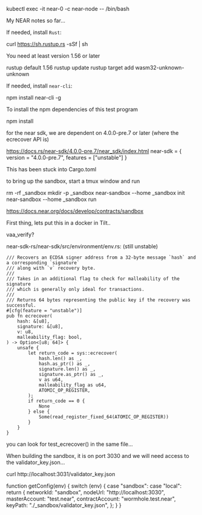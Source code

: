kubectl exec -it near-0 -c near-node -- /bin/bash

My NEAR notes so far...

If needed, install `Rust`:

  curl https://sh.rustup.rs -sSf | sh

You need at least version 1.56 or later

  rustup default 1.56
  rustup update
  rustup target add wasm32-unknown-unknown

If needed, install `near-cli`:

   npm install near-cli -g

To install the npm dependencies of this test program

   npm install

for the near sdk, we are dependent on 4.0.0-pre.7 or later  (where the ecrecover API is)

  https://docs.rs/near-sdk/4.0.0-pre.7/near_sdk/index.html
  near-sdk = { version = "4.0.0-pre.7", features = ["unstable"] }

  This has been stuck into Cargo.toml

to bring up the sandbox, start a tmux window and run

  rm -rf _sandbox
  mkdir -p _sandbox
  near-sandbox --home _sandbox init
  near-sandbox --home _sandbox run

https://docs.near.org/docs/develop/contracts/sandbox

First thing, lets put this in a docker in Tilt..

vaa_verify?

near-sdk-rs/near-sdk/src/environment/env.rs: (still unstable)

    /// Recovers an ECDSA signer address from a 32-byte message `hash` and a corresponding `signature`
    /// along with `v` recovery byte.
    ///
    /// Takes in an additional flag to check for malleability of the signature
    /// which is generally only ideal for transactions.
    ///
    /// Returns 64 bytes representing the public key if the recovery was successful.
    #[cfg(feature = "unstable")]
    pub fn ecrecover(
        hash: &[u8],
        signature: &[u8],
        v: u8,
        malleability_flag: bool,
    ) -> Option<[u8; 64]> {
        unsafe {
            let return_code = sys::ecrecover(
                hash.len() as _,
                hash.as_ptr() as _,
                signature.len() as _,
                signature.as_ptr() as _,
                v as u64,
                malleability_flag as u64,
                ATOMIC_OP_REGISTER,
            );
            if return_code == 0 {
                None
            } else {
                Some(read_register_fixed_64(ATOMIC_OP_REGISTER))
            }
        }
    }

you can look for test_ecrecover()    in the same file...

When building the sandbox, it is on port 3030 and we will need access to the validator_key.json...

curl http://localhost:3031/validator_key.json

function getConfig(env) {
  switch (env) {
    case "sandbox":
    case "local":
      return {
        networkId: "sandbox",
        nodeUrl: "http://localhost:3030",
        masterAccount: "test.near",
        contractAccount: "wormhole.test.near",
        keyPath: "./_sandbox/validator_key.json",
      };
  }
}

